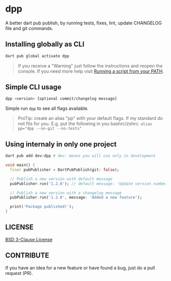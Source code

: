 # dpp

A better dart pub publish, by running tests, fixes, lint, update CHANGELOG file and git commands.

## Installing globally as CLI

```dart
dart pub global activate dpp
```

> If you receive a "Warning" just follow the instructions and reopen the console. If you need more help visit [Running a script from your PATH](https://dart.dev/tools/pub/cmd/pub-global#running-a-script-from-your-path).

## Simple CLI usage

```bash
dpp <version> [optional commit/changelog message]
```

Simple run `dpp` to see all flags available.

>ProTip: create an alias "pp" with your default flags. If my standard do not fits for you. E.g. put the following in you bashrc/zshrc: `alias pp="dpp --no-git --no-tests"`

## Using internaly in only one project

```bash
dart pub add dev:dpp # dev: means you will use only in development
```

```dart
void main() {
  final pubPublisher = DartPubPublish(git: false);

  // Publish a new version with default message
  pubPublisher.run('1.2.0'); // default message: 'Update version number'

  // Publish a new version with a changelog message
  pubPublisher.run('1.3.0', message: 'Added a new feature');

  print('Package published!');
}
```

## LICENSE

[BSD 3-Clause License](./LICENSE)

## CONTRIBUTE

If you have an idea for a new feature or have found a bug, just do a pull request (PR).
